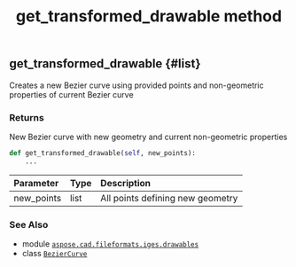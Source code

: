 ﻿---
title: get_transformed_drawable method
second_title: Aspose.CAD for Python via .NET API References
description: 
type: docs
weight: 30
url: /python-net/aspose.cad.fileformats.iges.drawables/beziercurve/get_transformed_drawable/
is_root: false
---

## get_transformed_drawable {#list}

Creates a new Bezier curve using provided points and non-geometric properties of current Bezier curve


### Returns 


New Bezier curve with new geometry and current non-geometric properties


```python
def get_transformed_drawable(self, new_points):
    ...
```


| Parameter | Type | Description |
| :- | :- | :- |
| new_points | list | All points defining new geometry |



### See Also
* module [`aspose.cad.fileformats.iges.drawables`](../../)
* class [`BezierCurve`](/cad/python-net/aspose.cad.fileformats.iges.drawables/beziercurve)
